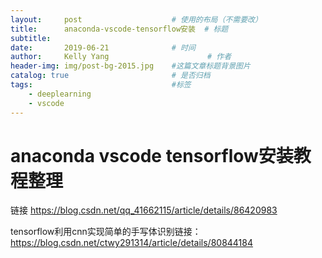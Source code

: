 ```yaml
---
layout:     post                    # 使用的布局（不需要改）
title:      anaconda-vscode-tensorflow安装  # 标题 
subtitle:   
date:       2019-06-21              # 时间
author:     Kelly Yang                      # 作者
header-img: img/post-bg-2015.jpg    #这篇文章标题背景图片
catalog: true                       # 是否归档
tags:                               #标签
    - deeplearning
    - vscode
---
```


# anaconda vscode tensorflow安装教程整理

链接 https://blog.csdn.net/qq_41662115/article/details/86420983

tensorflow利用cnn实现简单的手写体识别链接：
https://blog.csdn.net/ctwy291314/article/details/80844184

